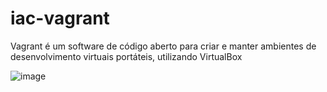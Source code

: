 # iac-vagrant
Vagrant é um software de código aberto para criar e manter ambientes de desenvolvimento virtuais portáteis, utilizando VirtualBox

![image](https://user-images.githubusercontent.com/58369775/224510812-81529ddb-7562-45f2-9b96-8114356bb29a.png)

